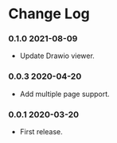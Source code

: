 # Change Log

### 0.1.0 2021-08-09

+ Update Drawio viewer.

### 0.0.3 2020-04-20

+ Add multiple page support.

### 0.0.1 2020-03-20

+ First release.
